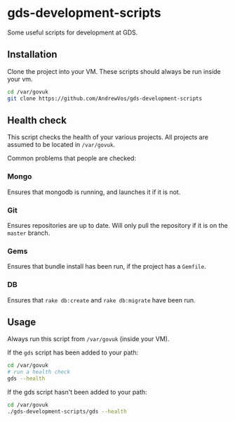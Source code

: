 # gds-development-scripts

Some useful scripts for development at GDS.

## Installation

Clone the project into your VM. These scripts should always be run inside your
vm.

```bash
cd /var/govuk
git clone https://github.com/AndrewVos/gds-development-scripts
```

## Health check

This script checks the health of your various projects. All projects
are assumed to be located in `/var/govuk`.

Common problems that people are checked:

### Mongo

Ensures that mongodb is running, and launches it if it is not.

### Git

Ensures repositories are up to date. Will only pull the repository if it
is on the `master` branch.

### Gems

Ensures that bundle install has been run, if the project has a `Gemfile`.

### DB

Ensures that `rake db:create` and `rake db:migrate` have been run.

## Usage

Always run this script from `/var/govuk` (inside your VM).

If the `gds` script has been added to your path:

```bash
cd /var/govuk
# run a health check
gds --health
```

If the gds script hasn't been added to your path:

```bash
cd /var/govuk
./gds-development-scripts/gds --health
```
